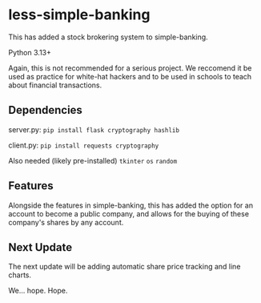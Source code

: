 # less-simple-banking
This has added a stock brokering system to simple-banking.

Python 3.13+

Again, this is not recommended for a serious project. We reccomend it be used as practice for white-hat hackers and to be used in schools to teach about financial transactions. 

## Dependencies 

server.py:
<code>pip install flask cryptography hashlib</code>

client.py:
<code>pip install requests cryptography</code>

Also needed (likely pre-installed)
<code>tkinter</code>
<code>os</code>
<code>random</code>

## Features

Alongside the features in simple-banking, this has added the option for an account to become a public company, and allows for the buying of these company's shares by any account.

## Next Update

The next update will be adding automatic share price tracking and line charts.

We... hope. Hope.
